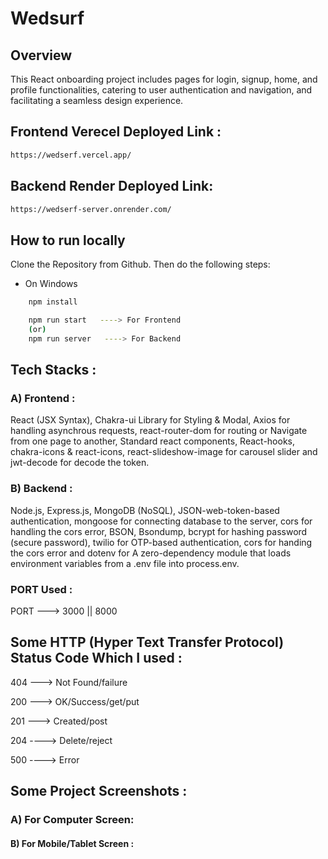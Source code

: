 # Wedsurf

## Overview

This React onboarding project includes pages for login, signup, home, and profile functionalities, catering to user authentication and navigation, and facilitating a seamless design experience.

## Frontend Verecel Deployed Link :
```bash
https://wedserf.vercel.app/
```
## Backend Render Deployed Link: 
```bash
https://wedserf-server.onrender.com/
```

## How to run locally

Clone the Repository from Github. Then do the following steps:

- On Windows

```bash
    npm install
```

```bash
    npm run start   ----> For Frontend
    (or)
    npm run server   ----> For Backend
```

## Tech Stacks :

### A) Frontend :
React (JSX Syntax), Chakra-ui Library for Styling & Modal, Axios for handling asynchrous requests, react-router-dom for routing or Navigate from one page to another, Standard react components, React-hooks, chakra-icons & react-icons, react-slideshow-image for carousel slider and jwt-decode for decode the token.

### B) Backend :
Node.js, Express.js, MongoDB (NoSQL), JSON-web-token-based authentication, mongoose for connecting database to the server, cors for handling the cors error, BSON, Bsondump, bcrypt for hashing password (secure password), twilio for OTP-based authentication, cors for handing the cors error and dotenv for A zero-dependency module that loads environment variables from a .env file into process.env.

### PORT Used :

PORT ---> 3000 || 8000

## Some HTTP (Hyper Text Transfer Protocol) Status Code Which I used :

404 ---> Not Found/failure

200 --->  OK/Success/get/put

201 ---> Created/post

204 ----> Delete/reject

500 ----> Error

## Some Project Screenshots :
### A) For Computer Screen:


#### B) For Mobile/Tablet Screen :
